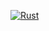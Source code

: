 [![Rust](https://github.com/adrien-lagesse/gmols-server/actions/workflows/rust.yml/badge.svg?branch=main)](https://github.com/adrien-lagesse/gmols-server/actions/workflows/rust.yml)